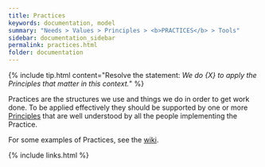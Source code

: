 ```yaml
---
title: Practices
keywords: documentation, model
summary: "Needs > Values > Principles > <b>PRACTICES</b> > Tools"
sidebar: documentation_sidebar
permalink: practices.html
folder: documentation
---
```


{% include tip.html content="Resolve the statement: *We do {X} to apply the Principles that matter in this context.*" %}
 
Practices are the structures we use and things we do in order to get work done. To be applied effectively they should be supported by one or more [Principles](/principles.html) that are well understood by all the people implementing the Practice.

For some examples of Practices, see the [wiki](http://spine.wiki/practices.html).

{% include links.html %}
